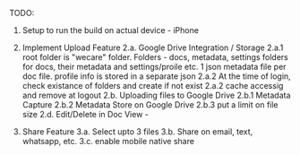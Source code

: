 TODO:
1. Setup to run the build on actual device - iPhone

2. Implement Upload Feature 
    2.a. Google Drive Integration / Storage 
        2.a.1 root folder is "wecare" folder. Folders - docs, metadata, settings folders for docs, their metadata and settings/proile etc. 1 json metadata file per doc file. profile info is stored in a separate json
        2.a.2 At the time of login, check existance of folders and create if not exist
        2.a.2 cache accessig and remove at logout
    2.b. Uploading files to Google Drive
        2.b.1 Metadata Capture
        2.b.2 Metadata Store on Google Drive
        2.b.3 put a limit on file size
    2.d. Edit/Delete in Doc View - 

3. Share Feature
    3.a. Select upto 3 files
    3.b. Share on email, text, whatsapp, etc.
    3.c. enable mobile native share
